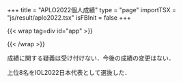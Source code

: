 +++
title = "APLO2022個人成績"
type = "page"
importTSX = "js/result/aplo2022.tsx"
isFBInit = false
+++

{{< wrap tag=div id="app" >}}

{{< /wrap >}}

成績に関する疑義は受け付けない．今後の成績の変更はない．

上位8名をIOL2022日本代表として選抜した．
